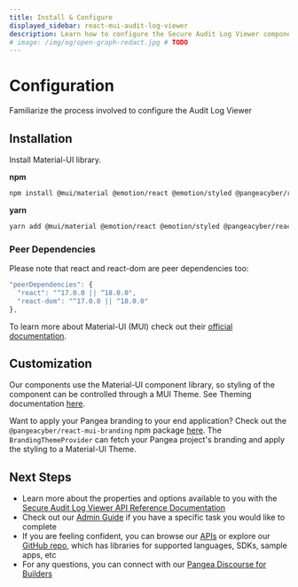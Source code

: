 ```yaml
---
title: Install & Configure
displayed_sidebar: react-mui-audit-log-viewer
description: Learn how to configure the Secure Audit Log Viewer components from Pangea in your app
# image: /img/og/open-graph-redact.jpg # TODO
---
```


# Configuration

Familiarize the process involved to configure the Audit Log Viewer

## Installation

Install Material-UI library.

**npm**

```bash
npm install @mui/material @emotion/react @emotion/styled @pangeacyber/react-mui-audit-log-viewer
```

**yarn**

```bash
yarn add @mui/material @emotion/react @emotion/styled @pangeacyber/react-mui-audit-log-viewer
```

### Peer Dependencies

Please note that react and react-dom are peer dependencies too:

```javascript pangeaStyle=true
"peerDependencies": {
  "react": "^17.0.0 || ^18.0.0",
  "react-dom": "^17.0.0 || ^18.0.0"
},
```

To learn more about Material-UI (MUI) check out their [official documentation](https://mui.com/material-ui/getting-started/installation/).

## Customization

Our components use the Material-UI component library, so styling of the component can be controlled through a MUI Theme. See Theming documentation [here](https://mui.com/material-ui/customization/theming/).

Want to apply your Pangea branding to your end application? Check out the `@pangeacyber/react-mui-branding` npm package [here](https://github.com/pangeacyber/pangea-javascript/tree/main/packages/react-mui-branding). The `BrandingThemeProvider` can fetch your Pangea project's branding and apply the styling to a Material-UI Theme.

## Next Steps

- Learn more about the properties and options available to you with the [Secure Audit Log Viewer API Reference Documentation](./api-reference)
- Check out our [Admin Guide](https://pangea.cloud/docs/admin-guide/) if you have a specific task you would like to complete
- If you are feeling confident, you can browse our [APIs](https://pangea.cloud/docs/api/) or explore our [GitHub repo](https://github.com/pangeacyber), which has libraries for supported languages, SDKs, sample apps, etc
- For any questions, you can connect with our [Pangea Discourse for Builders](https://l.pangea.cloud/Jd4wlGs)
